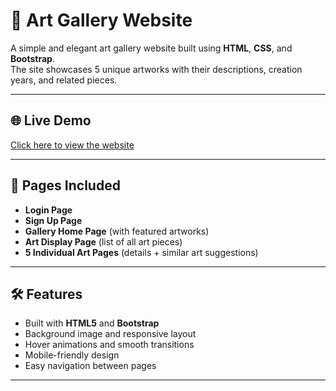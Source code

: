 # 🎨 Art Gallery Website

A simple and elegant art gallery website built using **HTML**, **CSS**, and **Bootstrap**.  
The site showcases 5 unique artworks with their descriptions, creation years, and related pieces.

---

## 🌐 Live Demo
[Click here to view the website](https://harikrizzna.github.io/ArtGallery/)

---

## 📄 Pages Included
- **Login Page**
- **Sign Up Page**
- **Gallery Home Page** (with featured artworks)
- **Art Display Page** (list of all art pieces)
- **5 Individual Art Pages** (details + similar art suggestions)

---

## 🛠 Features
- Built with **HTML5** and **Bootstrap**
- Background image and responsive layout
- Hover animations and smooth transitions
- Mobile-friendly design
- Easy navigation between pages

---




